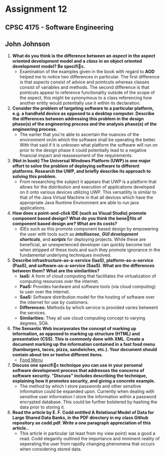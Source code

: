 # Assignment 12
## CPSC 4175 - Software Engineering
## John Johnson

1. __What do you think is the difference between an__ ___aspect___ __in the aspect oriented development model and a__ ___class___ __in an object oriented development model? Be specific.__
    - Examination of the examples given in the book with regard to __AOD__ helped me to notice two differences in particular. The first difference is that aspects consist of advice and pointcuts whereas classes consist of variables and methods. The second difference is that pointcuts appear to reference functionality outside of the scope of the aspect, this might be synonymous to a class referencing how another entity would potentially use it within its declaration.
2. __Consider the problem of targeting software to a particular platform, e.g. a handheld device as opposed to a desktop computer. Describe the differences between addressing this problem in the design phase(s) of the engineering process and the analysis phase(s) of the engineering process.__
    - The earlier that you're able to ascertain the nuances of the environment on/in which the software shall be operating the better. With that said if it is unknown what platform the software will run on prior to the design phase it could potentially lead to a negative financial impact and reassessment of the requirements.
3. __(Not in book) The Universal Windows Platform (UWP) is one major effort to solve the problem of deploying software to different platforms. Research the UWP, and briefly describe its approach to solving this problem.__
    - From researching the subject it appears that UWP is a platform that allows for the distribution and execution of applications developed on it onto various devices utilizing UWP. This versatility is similar to that of the Java Virtual Machine in that all devices which have the appropriate Java Runtime Environment are able to run java applications.
4. __How does a point-and-click IDE (such as Visual Studio) promote component based design? What do
you think the benefits of component based design are? What are its costs?__
    - IDEs such as this promote component based design by empowering the user with tools such as ___intellisense___, ___GUI development shortcuts___, and ___scripts___ for deploying projects. While these are beneficial, an unexperienced developer can quickly become lost when stripped of these tools and such they promote ignorance in the fundamental underlying techniques involved.
5. __Describe infrastructure-as-a-service (IaaS), platform-as-a-service (PaaS), and software-as-a-service (SaaS). What are the differences between them? What are the similarities?__
    - __IaaS:__ A form of cloud computing that facilitates the virtualization of computing resources over the internet.
    - __PaaS:__ Provides hardware and software tools (via cloud computing) to user over the internet.
    - __SaaS:__ Software distribution model for the hosting of software over the internet for use by customers.
    - __Differences:__ Methods by which service is provided varies betweent the services.
    - __Similarities:__ They all use cloud computing concept to varying degrees, SOA.
6. __The Semantic Web incorporates the concept of marking up information, as opposed to marking up
structure (HTML) and presentation (CSS). This is commonly done with XML. Create a document
marking up the information contained in a fast food menu (hamburgers, tacos, pizza, sandwiches,
etc.). Your document should contain about ten or twelve different items.__
    - [Food Menu](https://github.com/JsoftEng/CPSC4175/blob/master/Homework/Assignment%2012/Food%20Menu.xml)
7. __Discuss one specific technique you can use in your personal software development process that addresses the concerns of software security. "Discuss" includes describing the technique, explaining how it promotes security, and giving a concrete example.__
      - The method by which I store passwords and other sensitive information could be expanded upon. Currently when dealing with sensitive user information I store the information within a password encrypted database. This could be further bolstered by hashing the data prior to storing it.
8. __Read the article by E. F. Codd entitled A Relational Model of Data for Large Shared Data Banks, in the PDF directory in my class Github repository as codd.pdf. Write a one paragraph appreciation of this article..__
      - This article in particular (at least from my view point) was a good a read. Codd elegantly outlined the importance and imminent reality of seperating the user from rapidly changing phenomena that occurs when considering stored data.
